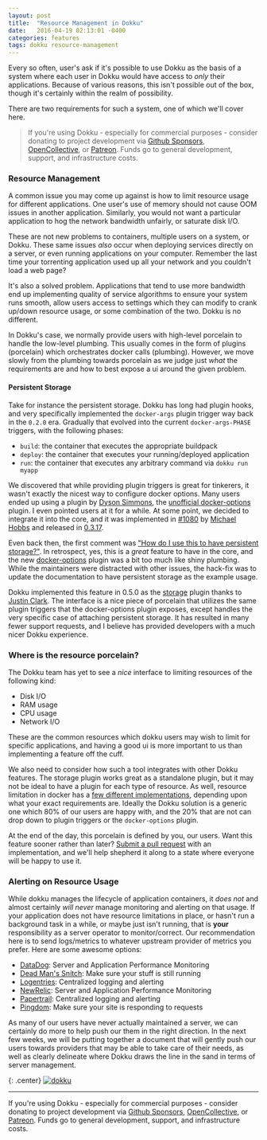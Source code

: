 ```yaml
---
layout: post
title:  "Resource Management in Dokku"
date:   2016-04-19 02:13:01 -0400
categories: features
tags: dokku resource-management
---
```


Every so often, user's ask if it's possible to use Dokku as the basis of a system where each user in Dokku would have access to *only* their applications. Because of various reasons, this isn't possible out of the box, though it's certainly within the realm of possibility.

There are two requirements for such a system, one of which we'll cover here.

> If you're using Dokku - especially for commercial purposes - consider donating to project development via [Github Sponsors](https://github.com/sponsors/dokku), [OpenCollective](https://opencollective.com/dokku), or [Patreon](https://www.patreon.com/dokku). Funds go to general development, support, and infrastructure costs.

### Resource Management

A common issue you may come up against is how to limit resource usage for different applications. One user's use of memory should not cause OOM issues in another application. Similarly, you would not want a particular application to hog the network bandwidth unfairly, or saturate disk I/O.

These are not new problems to containers, multiple users on a system, or Dokku. These same issues _also_ occur when deploying services directly on a server, or even running applications on your computer. Remember the last time your torrenting application used up all your network and you couldn't load a web page?

It's also a solved problem. Applications that tend to use more bandwidth end up implementing quality of service algorithms to ensure your system runs smooth, allow users access to settings which they can modify to crank up/down resource usage, or some combination of the two. Dokku is no different.

In Dokku's case, we normally provide users with high-level porcelain to handle the low-level plumbing. This usually comes in the form of plugins (porcelain) which orchestrates docker calls (plumbing). However, we move slowly from the plumbing towards porcelain as we judge just _what_ the requirements are and how to best expose a ui around the given problem.

#### Persistent Storage

Take for instance the persistent storage. Dokku has long had plugin hooks, and very specifically implemented the `docker-args` plugin trigger way back in the `0.2.0` era. Gradually that evolved into the current `docker-args-PHASE` triggers, with the following phases:

- `build`: the container that executes the appropriate buildpack
- `deploy`: the container that executes your running/deployed application
- `run`: the container that executes any arbitrary command via `dokku run myapp`

We discovered that while providing plugin triggers is great for tinkerers, it wasn't exactly the nicest way to configure docker options. Many users ended up using a plugin by [Dyson Simmons](https://github.com/dyson), the [unofficial docker-options](https://github.com/dyson/dokku-docker-options) plugin. I even pointed users at it for a while. At some point, we decided to integrate it into the core, and it was implemented in [#1080](https://github.com/dokku/dokku/pull/1080) by [Michael Hobbs](https://github.com/michaelshobbs) and released in [0.3.17](https://github.com/dokku/dokku/blob/master/HISTORY.md#0317).

Even back then, the first comment was ["How do I use this to have persistent storage?"](https://github.com/dokku/dokku/commit/df8f4fb8824550518b07c87ac56aba568bd81295#commitcomment-10907582). In retrospect, yes, this is a *great* feature to have in the core, and the new [docker-options](https://dokku.com/docs/advanced-usage/docker-options/) plugin was a bit too much like shiny plumbing. While the maintainers were distracted with other issues, the hack-fix was to update the documentation to have persistent storage as the example usage.

Dokku implemented this feature in 0.5.0 as the [storage](https://dokku.com/docs/advanced-usage/persistent-storage/) plugin thanks to [Justin Clark](https://github.com/u2mejc/). The interface is a nice piece of porcelain that utilizes the same plugin triggers that the docker-options plugin exposes, except handles the very specific case of attaching persistent storage. It has resulted in many fewer support requests, and I believe has provided developers with a much nicer Dokku experience.

### Where is the resource porcelain?

The Dokku team has yet to see a *nice* interface to limiting resources of the following kind:

- Disk I/O
- RAM usage
- CPU usage
- Network I/O

These are the common resources which dokku users may wish to limit for specific applications, and having a good ui is more important to us than implementing a feature off the cuff.

We also need to consider how such a tool integrates with other Dokku features. The storage plugin works great as a standalone plugin, but it may not be ideal to have a plugin for each type of resource. As well, resource limitation in docker has a [few different implementations](https://gist.github.com/afolarin/15d12a476e40c173bf5f), depending upon what your exact requirements are. Ideally the Dokku solution is a generic one which 80% of our users are happy with, and the 20% that are not can drop down to plugin triggers or the `docker-options` plugin.

At the end of the day, this porcelain is defined by you, our users. Want this feature sooner rather than later? [Submit a pull request](https://github.com/dokku/dokku/pulls) with an implementation, and we'll help shepherd it along to a state where everyone will be happy to use it.

### Alerting on Resource Usage

While dokku manages the lifecycle of application containers, it *does not* and almost certainly *will never* manage monitoring and alerting on that usage. If your application does not have resource limitations in place, or hasn't run a background task in a while, or maybe just isn't running, that is **your** responsibility as a server operator to monitor/correct. Our recommendation here is to send logs/metrics to whatever upstream provider of metrics you prefer. Here are some awesome options:

- [DataDog](https://www.datadoghq.com/): Server and Application Performance Monitoring
- [Dead Man's Snitch](https://deadmanssnitch.com/): Make sure your stuff is still running
- [Logentries](https://logentries.com/): Centralized logging and alerting
- [NewRelic](https://newrelic.com/): Server and Application Performance Monitoring
- [Papertrail](https://papertrailapp.com/): Centralized logging and alerting
- [Pingdom](https://www.pingdom.com/): Make sure your site is responding to requests

As many of our users have never actually maintained a server, we can certainly do more to help push our them in the right direction. In the next few weeks, we will be putting together a document that will gently push our users towards providers that may be able to take care of their needs, as well as clearly delineate where Dokku draws the line in the sand in terms of server management.

{: .center}
[![dokku](/img/dokku.png)](https://dokku.com/)

---

If you're using Dokku - especially for commercial purposes - consider donating to project development via [Github Sponsors](https://github.com/sponsors/dokku), [OpenCollective](https://opencollective.com/dokku), or [Patreon](https://www.patreon.com/dokku). Funds go to general development, support, and infrastructure costs.
